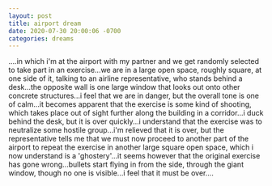 ```yaml
---
layout: post
title: airport dream
date: 2020-07-30 20:00:06 -0700
categories: dreams
---
```


....in which i'm at the airport with my partner and we get randomly selected to take part in an exercise...we are in a large open space, roughly square, at one side of it, talking to an airline representative, who stands behind a desk...the opposite wall is one large window that looks out onto other concrete structures...i feel that we are in danger, but the overall tone is one of calm...it becomes apparent that the exercise is some kind of shooting, which takes place out of sight further along the building in a corridor...i duck behind the desk, but it is over quickly...i understand that the exercise was to neutralize some hostile group...i'm relieved that it is over, but the representative tells me that we must now proceed to another part of the airport to repeat the exercise in another large square open space, which i now understand is a 'ghostery'...it seems however that the original exercise has gone wrong...bullets start flying in from the side, through the giant window, though no one is visible...i feel that it must be over....
